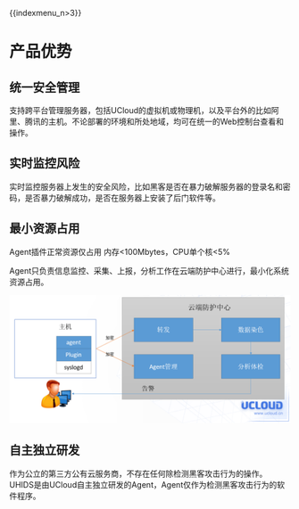 {{indexmenu_n>3}}

# 产品优势

## 统一安全管理

支持跨平台管理服务器，包括UCloud的虚拟机或物理机，以及平台外的比如阿里、腾讯的主机。不论部署的环境和所处地域，均可在统一的Web控制台查看和操作。

## 实时监控风险

实时监控服务器上发生的安全风险，比如黑客是否在暴力破解服务器的登录名和密码，是否暴力破解成功，是否在服务器上安装了后门软件等。

## 最小资源占用

Agent插件正常资源仅占用 内存\<100Mbytes，CPU单个核\<5%

Agent只负责信息监控、采集、上报，分析工作在云端防护中心进行，最小化系统资源占用。

![](/images/common/图片1.png)

## 自主独立研发

作为公立的第三方公有云服务商，不存在任何除检测黑客攻击行为的操作。UHIDS是由UCloud自主独立研发的Agent，Agent仅作为检测黑客攻击行为的软件程序。
